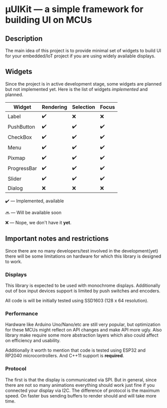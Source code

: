 # µUIKit — a simple framework for building UI on MCUs

## Description

The main idea of this project is to provide minimal set of widgets to build UI for your embedded/IoT project if you are using widely available displays.


## Widgets

Since the project is in active development stage, some widgets are planned but not implemented yet. Here is the list of widgets *implemented* and planned.

| Widget      | Rendering          | Selection          | Focus              |
|-------------|--------------------|--------------------|--------------------|
| Label       | :heavy_check_mark: | :x:                | :x:                |
| PushButton  | :heavy_check_mark: | :heavy_check_mark: | :heavy_check_mark: |
| CheckBox    | :heavy_check_mark: | :heavy_check_mark: | :heavy_check_mark: |
| Menu        | :heavy_check_mark: | :heavy_check_mark: | :heavy_check_mark: |
| Pixmap      | :heavy_check_mark: | :heavy_check_mark: | :heavy_check_mark: |
| ProgressBar | :heavy_check_mark: | :heavy_check_mark: | :heavy_check_mark: |
| Slider      | :heavy_check_mark: | :heavy_check_mark: | :heavy_check_mark: |
| Dialog      | :x:                | :x:                | :x:                |

:heavy_check_mark: — Implemented, available

:soon: — Will be available soon

:x: — Nope, we don't have it **yet**.


## Important notes and restrictions

Since there are no many developers/test involved in the development(yet) there will be some limitations on hardware for which this library is designed to work.

### Displays

This library is expected to be used with monochrome displays. Additionally out of box input devices support is limited by push switches and encoders.

All code is will be initially tested using SSD1603 (128 x 64 resolution).

### Performance

Hardware like Arduino Uno/Nano/etc are still very popular, but optimization for these MCUs might reflect on API changes and make API more ugly. Also library make require some more abstraction layers which also could affect on efficiency and usability.

Additionally it worth to mention that code is tested using ESP32 and RP2040 microcontrollers. And C++11 support is **required**.

### Protocol

The first is that the display is communicated via SPI.  But in general, since there are not so many animations everything should work just fine if you connected your display via I2C.  The difference of protocol is the maximum speed.  On faster bus sending buffers to render should and will take more time.